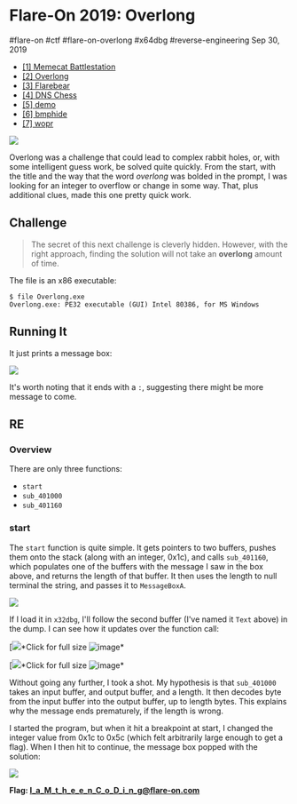 

# Flare-On 2019: Overlong

#flare-on #ctf #flare-on-overlong #x64dbg #reverse-engineering Sep 30,
2019






-   [\[1\] Memecat
    Battlestation](/flare-on-2019/memecat-battlestation.md)
-   [\[2\] Overlong](#)
-   [\[3\] Flarebear](/flare-on-2019/flarebear.md)
-   [\[4\] DNS Chess](/flare-on-2019/dnschess.md)
-   [\[5\] demo](/flare-on-2019/demo.md)
-   [\[6\] bmphide](/flare-on-2019/bmphide.md)
-   [\[7\] wopr](/flare-on-2019/wopr.md)




![](/img/flare2019-2-cover.png)

Overlong was a challenge that could lead to complex rabbit holes, or,
with some intelligent guess work, be solved quite quickly. From the
start, with the title and the way that the word *overlong* was bolded in
the prompt, I was looking for an integer to overflow or change in some
way. That, plus additional clues, made this one pretty quick work.

## Challenge

> The secret of this next challenge is cleverly hidden. However, with
> the right approach, finding the solution will not take an **overlong**
> amount of time.

The file is an x86 executable:



    $ file Overlong.exe
    Overlong.exe: PE32 executable (GUI) Intel 80386, for MS Windows



## Running It

It just prints a message box:

![](/img/1566912837287.png)

It's worth noting that it ends with a `:`, suggesting there might be
more message to come.

## RE

### Overview

There are only three functions:

-   `start`
-   `sub_401000`
-   `sub_401160`

### start

The `start` function is quite simple. It gets pointers to two buffers,
pushes them onto the stack (along with an integer, 0x1c), and calls
`sub_401160`, which populates one of the buffers with the message I saw
in the box above, and returns the length of that buffer. It then uses
the length to null terminal the string, and passes it to `MessageBoxA`.

![](/img/1566913210902.png)

If I load it in `x32dbg`, I'll follow the second buffer (I've named it
`Text` above) in the dump. I can see how it updates over the function
call:

[![](/img/1566913606813.png)*Click for full
size ![image*](/img/1566913606813.png)

[![](/img/1566913622476.png)*Click for full
size ![image*](/img/1566913622476.png)

Without going any further, I took a shot. My hypothesis is that
`sub_401000` takes an input buffer, and output buffer, and a length. It
then decodes byte from the input buffer into the output buffer, up to
length bytes. This explains why the message ends prematurely, if the
length is wrong.

I started the program, but when it hit a breakpoint at start, I changed
the integer value from 0x1c to 0x5c (which felt arbitrarily large enough
to get a flag). When I then hit to continue, the message box popped with
the solution:

![](/img/1566913994338.png)

**Flag: I_a_M_t_h_e_e_n_C_o_D_i_n_g@flare-on.com**





